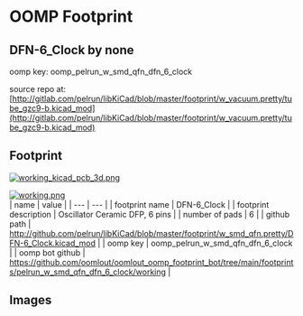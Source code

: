 # OOMP Footprint  
## DFN-6_Clock  by none  
  
oomp key: oomp_pelrun_w_smd_qfn_dfn_6_clock  
  
source repo at: [http://gitlab.com/pelrun/libKiCad/blob/master/footprint/w_vacuum.pretty/tube_gzc9-b.kicad_mod](http://gitlab.com/pelrun/libKiCad/blob/master/footprint/w_vacuum.pretty/tube_gzc9-b.kicad_mod)  
## Footprint  
  
[![working_kicad_pcb_3d.png](working_kicad_pcb_3d_600.png)](working_kicad_pcb_3d.png)  
  
[![working.png](working_600.png)](working.png)  
| name | value | 
| --- | --- | 
| footprint name | DFN-6_Clock | 
| footprint description | Oscillator Ceramic DFP, 6 pins | 
| number of pads | 6 | 
| github path | http://github.com/pelrun/libKiCad/blob/master/footprint/w_smd_qfn.pretty/DFN-6_Clock.kicad_mod | 
| oomp key | oomp_pelrun_w_smd_qfn_dfn_6_clock | 
| oomp bot github | https://github.com/oomlout/oomlout_oomp_footprint_bot/tree/main/footprints/pelrun_w_smd_qfn_dfn_6_clock/working | 
## Images  
